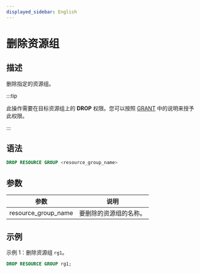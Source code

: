 ```yaml
---
displayed_sidebar: English
---
```


# 删除资源组

## 描述

删除指定的资源组。

:::tip

此操作需要在目标资源组上的 **DROP** 权限。您可以按照 [GRANT](../account-management/GRANT.md) 中的说明来授予此权限。

:::

## 语法

```SQL
DROP RESOURCE GROUP <resource_group_name>
```

## 参数

|**参数**|**说明**|
|---|---|
|resource_group_name|要删除的资源组的名称。|

## 示例

示例 1：删除资源组 `rg1`。

```SQL
DROP RESOURCE GROUP rg1;
```